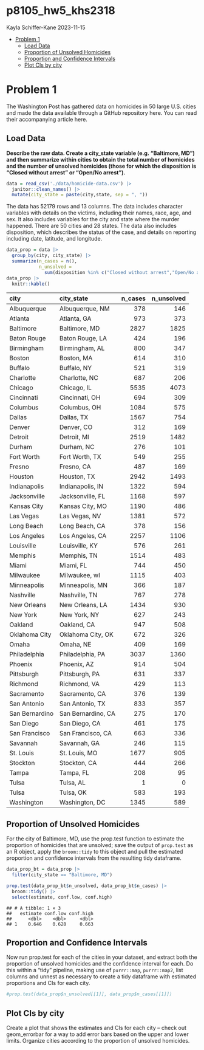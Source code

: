 p8105_hw5_khs2318
================
Kayla Schiffer-Kane
2023-11-15

- [Problem 1](#problem-1)
  - [Load Data](#load-data)
  - [Proportion of Unsolved
    Homicides](#proportion-of-unsolved-homicides)
  - [Proportion and Confidence
    Intervals](#proportion-and-confidence-intervals)
  - [Plot CIs by city](#plot-cis-by-city)

# Problem 1

The Washington Post has gathered data on homicides in 50 large U.S.
cities and made the data available through a GitHub repository here. You
can read their accompanying article here.

## Load Data

**Describe the raw data. Create a city_state variable (e.g. “Baltimore,
MD”) and then summarize within cities to obtain the total number of
homicides and the number of unsolved homicides (those for which the
disposition is “Closed without arrest” or “Open/No arrest”).**

``` r
data = read_csv('./data/homicide-data.csv') |>
  janitor::clean_names() |>
  mutate(city_state = paste(city,state, sep = ", "))
```

The data has 52179 rows and 13 columns. The data includes character
variables with details on the victims, including their names, race, age,
and sex. It also includes variables for the city and state where the
murder happened. There are 50 cities and 28 states. The data also
includes disposition, which describes the status of the case, and
details on reporting including date, latitude, and longitude.

``` r
data_prop = data |> 
  group_by(city, city_state) |>
  summarize(n_cases = n(), 
            n_unsolved = 
              sum(disposition %in% c("Closed without arrest","Open/No arrest")))
data_prop |>
  knitr::kable()
```

| city           | city_state         | n_cases | n_unsolved |
|:---------------|:-------------------|--------:|-----------:|
| Albuquerque    | Albuquerque, NM    |     378 |        146 |
| Atlanta        | Atlanta, GA        |     973 |        373 |
| Baltimore      | Baltimore, MD      |    2827 |       1825 |
| Baton Rouge    | Baton Rouge, LA    |     424 |        196 |
| Birmingham     | Birmingham, AL     |     800 |        347 |
| Boston         | Boston, MA         |     614 |        310 |
| Buffalo        | Buffalo, NY        |     521 |        319 |
| Charlotte      | Charlotte, NC      |     687 |        206 |
| Chicago        | Chicago, IL        |    5535 |       4073 |
| Cincinnati     | Cincinnati, OH     |     694 |        309 |
| Columbus       | Columbus, OH       |    1084 |        575 |
| Dallas         | Dallas, TX         |    1567 |        754 |
| Denver         | Denver, CO         |     312 |        169 |
| Detroit        | Detroit, MI        |    2519 |       1482 |
| Durham         | Durham, NC         |     276 |        101 |
| Fort Worth     | Fort Worth, TX     |     549 |        255 |
| Fresno         | Fresno, CA         |     487 |        169 |
| Houston        | Houston, TX        |    2942 |       1493 |
| Indianapolis   | Indianapolis, IN   |    1322 |        594 |
| Jacksonville   | Jacksonville, FL   |    1168 |        597 |
| Kansas City    | Kansas City, MO    |    1190 |        486 |
| Las Vegas      | Las Vegas, NV      |    1381 |        572 |
| Long Beach     | Long Beach, CA     |     378 |        156 |
| Los Angeles    | Los Angeles, CA    |    2257 |       1106 |
| Louisville     | Louisville, KY     |     576 |        261 |
| Memphis        | Memphis, TN        |    1514 |        483 |
| Miami          | Miami, FL          |     744 |        450 |
| Milwaukee      | Milwaukee, wI      |    1115 |        403 |
| Minneapolis    | Minneapolis, MN    |     366 |        187 |
| Nashville      | Nashville, TN      |     767 |        278 |
| New Orleans    | New Orleans, LA    |    1434 |        930 |
| New York       | New York, NY       |     627 |        243 |
| Oakland        | Oakland, CA        |     947 |        508 |
| Oklahoma City  | Oklahoma City, OK  |     672 |        326 |
| Omaha          | Omaha, NE          |     409 |        169 |
| Philadelphia   | Philadelphia, PA   |    3037 |       1360 |
| Phoenix        | Phoenix, AZ        |     914 |        504 |
| Pittsburgh     | Pittsburgh, PA     |     631 |        337 |
| Richmond       | Richmond, VA       |     429 |        113 |
| Sacramento     | Sacramento, CA     |     376 |        139 |
| San Antonio    | San Antonio, TX    |     833 |        357 |
| San Bernardino | San Bernardino, CA |     275 |        170 |
| San Diego      | San Diego, CA      |     461 |        175 |
| San Francisco  | San Francisco, CA  |     663 |        336 |
| Savannah       | Savannah, GA       |     246 |        115 |
| St. Louis      | St. Louis, MO      |    1677 |        905 |
| Stockton       | Stockton, CA       |     444 |        266 |
| Tampa          | Tampa, FL          |     208 |         95 |
| Tulsa          | Tulsa, AL          |       1 |          0 |
| Tulsa          | Tulsa, OK          |     583 |        193 |
| Washington     | Washington, DC     |    1345 |        589 |

## Proportion of Unsolved Homicides

For the city of Baltimore, MD, use the prop.test function to estimate
the proportion of homicides that are unsolved; save the output of
`prop.test` as an R object, apply the `broom::tidy` to this object and
pull the estimated proportion and confidence intervals from the
resulting tidy dataframe.

``` r
data_prop_bt = data_prop |>
  filter(city_state == "Baltimore, MD")

prop.test(data_prop_bt$n_unsolved, data_prop_bt$n_cases) |>
  broom::tidy() |>
  select(estimate, conf.low, conf.high)
```

    ## # A tibble: 1 × 3
    ##   estimate conf.low conf.high
    ##      <dbl>    <dbl>     <dbl>
    ## 1    0.646    0.628     0.663

## Proportion and Confidence Intervals

Now run prop.test for each of the cities in your dataset, and extract
both the proportion of unsolved homicides and the confidence interval
for each. Do this within a “tidy” pipeline, making use of `purrr::map`,
`purrr::map2`, list columns and unnest as necessary to create a tidy
dataframe with estimated proportions and CIs for each city.

``` r
#prop.test(data_prop$n_unsolved[[1]], data_prop$n_cases[[1]])
```

## Plot CIs by city

Create a plot that shows the estimates and CIs for each city – check out
geom_errorbar for a way to add error bars based on the upper and lower
limits. Organize cities according to the proportion of unsolved
homicides.
